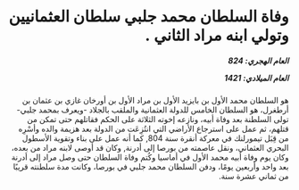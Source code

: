 <h1 dir="rtl">وفاة السلطان محمد جلبي سلطان العثمانيين وتولي ابنه مراد الثاني .</h1>

<h5 dir="rtl">العام الهجري:  824

العام الميلادي: 1421

</h5>

<p dir="rtl">هو السلطان محمد الأول بن بايزيد الأول بن مراد الأول بن أورخان غازي بن عثمان بن أرطغرل، هو السلطان الخامس للدولة العثمانية والملقب بالجلاد -ويعرف بمحمد جلبي- تولى السلطنة بعد وفاة أبيه، ونازعه إخوته الثلاثة على الحكم فقاتلهم حتى تمكن من قتلهم، ثم عمل على استرجاع الأراضي التي انتُزِعَت من الدولة بعد هزيمة والده وأسْرِه من قِبَل تيمورلنك في معركة أنقرة سنة 804, كما أنه عمل على بناء وتقوية الأسطول البحري العثماني، ونقل عاصمته من بورصا إلى أدرنة, وكان قد أوصى لابنه مراد من بعده، وكان يوم وفاة أبيه محمد الأول في أماسيا وكُتم وفاة السلطان حتى وصل مراد إلى أدرنة بعد واحد وأربعين يومًا، ودفن السلطان محمد جلبي في بورصا، وكانت مدة سلطنته قريبًا من ثماني عشرة سنة.</p></br>
